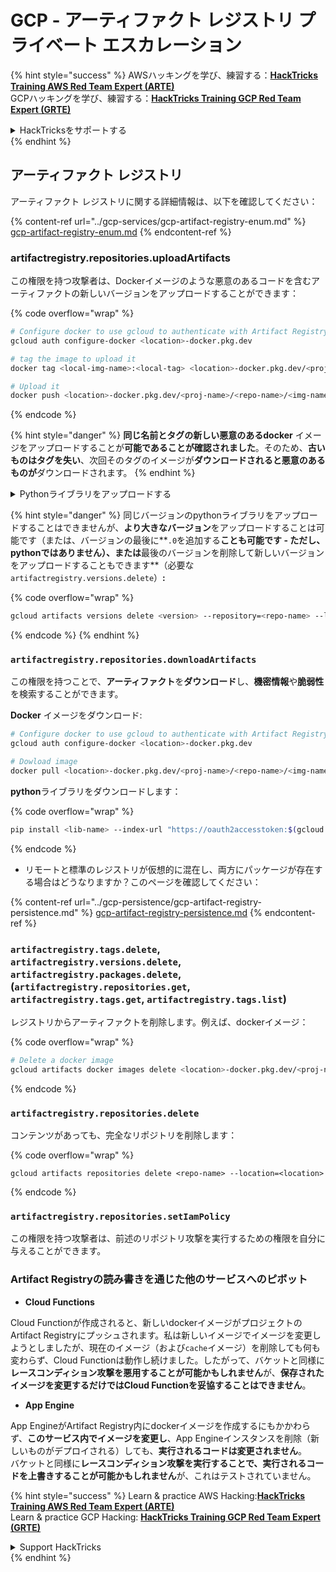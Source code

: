 # GCP - アーティファクト レジストリ プライベート エスカレーション

{% hint style="success" %}
AWSハッキングを学び、練習する：<img src="../../../.gitbook/assets/image (1) (1) (1).png" alt="" data-size="line">[**HackTricks Training AWS Red Team Expert (ARTE)**](https://training.hacktricks.xyz/courses/arte)<img src="../../../.gitbook/assets/image (1) (1) (1).png" alt="" data-size="line">\
GCPハッキングを学び、練習する：<img src="../../../.gitbook/assets/image (2).png" alt="" data-size="line">[**HackTricks Training GCP Red Team Expert (GRTE)**<img src="../../../.gitbook/assets/image (2).png" alt="" data-size="line">](https://training.hacktricks.xyz/courses/grte)

<details>

<summary>HackTricksをサポートする</summary>

* [**サブスクリプションプラン**](https://github.com/sponsors/carlospolop)を確認してください！
* **💬 [**Discordグループ**](https://discord.gg/hRep4RUj7f)または[**Telegramグループ**](https://t.me/peass)に参加するか、**Twitter** 🐦 [**@hacktricks\_live**](https://twitter.com/hacktricks_live)**をフォローしてください。**
* **ハッキングのトリックを共有するには、[**HackTricks**](https://github.com/carlospolop/hacktricks)および[**HackTricks Cloud**](https://github.com/carlospolop/hacktricks-cloud)のGitHubリポジトリにPRを送信してください。**

</details>
{% endhint %}

## アーティファクト レジストリ

アーティファクト レジストリに関する詳細情報は、以下を確認してください：

{% content-ref url="../gcp-services/gcp-artifact-registry-enum.md" %}
[gcp-artifact-registry-enum.md](../gcp-services/gcp-artifact-registry-enum.md)
{% endcontent-ref %}

### artifactregistry.repositories.uploadArtifacts

この権限を持つ攻撃者は、Dockerイメージのような悪意のあるコードを含むアーティファクトの新しいバージョンをアップロードすることができます：

{% code overflow="wrap" %}
```bash
# Configure docker to use gcloud to authenticate with Artifact Registry
gcloud auth configure-docker <location>-docker.pkg.dev

# tag the image to upload it
docker tag <local-img-name>:<local-tag> <location>-docker.pkg.dev/<proj-name>/<repo-name>/<img-name>:<tag>

# Upload it
docker push <location>-docker.pkg.dev/<proj-name>/<repo-name>/<img-name>:<tag>
```
{% endcode %}

{% hint style="danger" %}
**同じ名前とタグの新しい悪意のあるdocker** イメージをアップロードすることが**可能であることが確認されました**。そのため、**古いものはタグを失い**、次回そのタグのイメージが**ダウンロードされると悪意のあるものが**ダウンロードされます。
{% endhint %}

<details>

<summary>Pythonライブラリをアップロードする</summary>

**アップロードするライブラリを作成することから始めます**（レジストリから最新バージョンをダウンロードできる場合は、このステップを省略できます）：

1.  **プロジェクト構造を設定します**：

* ライブラリ用の新しいディレクトリを作成します。例：`hello_world_library`。
* このディレクトリ内に、パッケージ名のディレクトリを作成します。例：`hello_world`。
* パッケージディレクトリ内に`__init__.py`ファイルを作成します。このファイルは空でも、パッケージの初期化を含むこともできます。

```bash
mkdir hello_world_library
cd hello_world_library
mkdir hello_world
touch hello_world/__init__.py
```
2.  **ライブラリコードを書く**：

* `hello_world`ディレクトリ内に、モジュール用の新しいPythonファイルを作成します。例：`greet.py`。
* "Hello, World!"関数を書きます：

```python
# hello_world/greet.py
def say_hello():
return "Hello, World!"
```
3.  **`setup.py`ファイルを作成します**：

* `hello_world_library`ディレクトリのルートに`setup.py`ファイルを作成します。
* このファイルにはライブラリに関するメタデータが含まれ、Pythonにインストール方法を指示します。

```python
# setup.py
from setuptools import setup, find_packages

setup(
name='hello_world',
version='0.1',
packages=find_packages(),
install_requires=[
# ライブラリに必要な依存関係
],
)
```

**さあ、ライブラリをアップロードしましょう：**

1.  **パッケージをビルドします**：

* `hello_world_library`ディレクトリのルートから、次のコマンドを実行します：

```sh
python3 setup.py sdist bdist_wheel
```
2. **twineの認証を設定します**（パッケージをアップロードするために使用）：
* `twine`がインストールされていることを確認します（`pip install twine`）。
* `gcloud`を使用して資格情報を設定します：

{% code overflow="wrap" %}
````
```sh
twine upload --username 'oauth2accesstoken' --password "$(gcloud auth print-access-token)" --repository-url https://<location>-python.pkg.dev/<project-id>/<repo-name>/ dist/*
```
````
{% endcode %}

3. **ビルドをクリーンアップする**
```bash
rm -rf dist build hello_world.egg-info
```
</details>

{% hint style="danger" %}
同じバージョンのpythonライブラリをアップロードすることはできませんが、**より大きなバージョン**をアップロードすることは可能です（または、バージョンの最後に**`.0`を追加する**ことも可能です - ただし、pythonではありません）、または**最後のバージョンを削除して新しいバージョンをアップロードすることもできます**（必要な`artifactregistry.versions.delete`）**:**

{% code overflow="wrap" %}
```sh
gcloud artifacts versions delete <version> --repository=<repo-name> --location=<location> --package=<lib-name>
```
{% endcode %}
{% endhint %}

### `artifactregistry.repositories.downloadArtifacts`

この権限を持つことで、**アーティファクト**を**ダウンロード**し、**機密情報**や**脆弱性**を検索することができます。

**Docker** イメージをダウンロード:
```sh
# Configure docker to use gcloud to authenticate with Artifact Registry
gcloud auth configure-docker <location>-docker.pkg.dev

# Dowload image
docker pull <location>-docker.pkg.dev/<proj-name>/<repo-name>/<img-name>:<tag>
```
**python**ライブラリをダウンロードします：

{% code overflow="wrap" %}
```bash
pip install <lib-name> --index-url "https://oauth2accesstoken:$(gcloud auth print-access-token)@<location>-python.pkg.dev/<project-id>/<repo-name>/simple/" --trusted-host <location>-python.pkg.dev --no-cache-dir
```
{% endcode %}

* リモートと標準のレジストリが仮想的に混在し、両方にパッケージが存在する場合はどうなりますか？このページを確認してください：

{% content-ref url="../gcp-persistence/gcp-artifact-registry-persistence.md" %}
[gcp-artifact-registry-persistence.md](../gcp-persistence/gcp-artifact-registry-persistence.md)
{% endcontent-ref %}

### `artifactregistry.tags.delete`, `artifactregistry.versions.delete`, `artifactregistry.packages.delete`, (`artifactregistry.repositories.get`, `artifactregistry.tags.get`, `artifactregistry.tags.list`)

レジストリからアーティファクトを削除します。例えば、dockerイメージ：

{% code overflow="wrap" %}
```bash
# Delete a docker image
gcloud artifacts docker images delete <location>-docker.pkg.dev/<proj-name>/<repo-name>/<img-name>:<tag>
```
{% endcode %}

### `artifactregistry.repositories.delete`

コンテンツがあっても、完全なリポジトリを削除します：

{% code overflow="wrap" %}
```
gcloud artifacts repositories delete <repo-name> --location=<location>
```
{% endcode %}

### `artifactregistry.repositories.setIamPolicy`

この権限を持つ攻撃者は、前述のリポジトリ攻撃を実行するための権限を自分に与えることができます。

### Artifact Registryの読み書きを通じた他のサービスへのピボット

* **Cloud Functions**

Cloud Functionが作成されると、新しいdockerイメージがプロジェクトのArtifact Registryにプッシュされます。私は新しいイメージでイメージを変更しようとしましたが、現在のイメージ（および`cache`イメージ）を削除しても何も変わらず、Cloud Functionは動作し続けました。したがって、バケットと同様に**レースコンディション攻撃を悪用することが可能かもしれません**が、**保存されたイメージを変更するだけではCloud Functionを妥協することはできません**。

* **App Engine**

App EngineがArtifact Registry内にdockerイメージを作成するにもかかわらず、**このサービス内でイメージを変更し**、App Engineインスタンスを削除（新しいものがデプロイされる）しても、**実行されるコードは変更されません**。\
バケットと同様に**レースコンディション攻撃を実行することで、実行されるコードを上書きすることが可能かもしれません**が、これはテストされていません。

{% hint style="success" %}
Learn & practice AWS Hacking:<img src="../../../.gitbook/assets/image (1) (1) (1).png" alt="" data-size="line">[**HackTricks Training AWS Red Team Expert (ARTE)**](https://training.hacktricks.xyz/courses/arte)<img src="../../../.gitbook/assets/image (1) (1) (1).png" alt="" data-size="line">\
Learn & practice GCP Hacking: <img src="../../../.gitbook/assets/image (2).png" alt="" data-size="line">[**HackTricks Training GCP Red Team Expert (GRTE)**<img src="../../../.gitbook/assets/image (2).png" alt="" data-size="line">](https://training.hacktricks.xyz/courses/grte)

<details>

<summary>Support HackTricks</summary>

* Check the [**subscription plans**](https://github.com/sponsors/carlospolop)!
* **Join the** 💬 [**Discord group**](https://discord.gg/hRep4RUj7f) or the [**telegram group**](https://t.me/peass) or **follow** us on **Twitter** 🐦 [**@hacktricks\_live**](https://twitter.com/hacktricks_live)**.**
* **Share hacking tricks by submitting PRs to the** [**HackTricks**](https://github.com/carlospolop/hacktricks) and [**HackTricks Cloud**](https://github.com/carlospolop/hacktricks-cloud) github repos.

</details>
{% endhint %}
